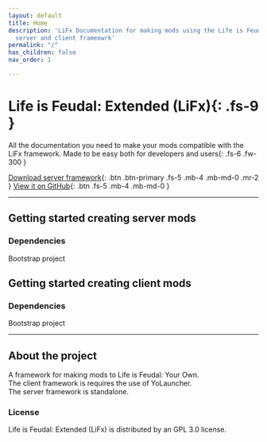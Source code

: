 ```yaml
---
layout: default
title: Home
description: 'LiFx Documentation for making mods using the Life is Feudal: Extended
  server and client frameowrk'
permalink: "/"
has_children: false
nav_order: 1

---
```

# Life is Feudal: Extended (LiFx){: .fs-9 }

All the documentation you need to make your mods compatible with the LiFx framework. Made to be easy both for developers and users{: .fs-6 .fw-300 }

[Download server framework](/docs/Releases/server-mod/){: .btn .btn-primary .fs-5 .mb-4 .mb-md-0 .mr-2 } [View it on GitHub](https://github.com/pmarsceill/just-the-docs){: .btn .fs-5 .mb-4 .mb-md-0 }

***

## Getting started creating server mods

### Dependencies

Bootstrap project

## Getting started creating client mods

### Dependencies

Bootstrap project

***

## About the project

A framework for making mods to Life is Feudal: Your Own.  
The client framework is requires the use of YoLauncher.  
The server framework is standalone.

### License

Life is Feudal: Extended (LiFx) is distributed by an GPL 3.0 license.